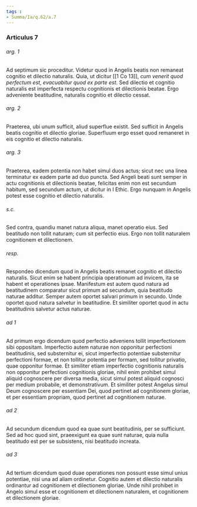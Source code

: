 ```yaml
---
tags : 
- Summa/Ia/q.62/a.7
---
```


### Articulus 7

###### arg. 1
Ad septimum sic proceditur. Videtur quod in Angelis beatis non remaneat cognitio et dilectio naturalis. Quia, ut dicitur [[1 Co 13]], *cum venerit quod perfectum est, evacuabitur quod ex parte est*. Sed dilectio et cognitio naturalis est imperfecta respectu cognitionis et dilectionis beatae. Ergo adveniente beatitudine, naturalis cognitio et dilectio cessat.

###### arg. 2
Praeterea, ubi unum sufficit, aliud superflue existit. Sed sufficit in Angelis beatis cognitio et dilectio gloriae. Superfluum ergo esset quod remaneret in eis cognitio et dilectio naturalis.

###### arg. 3
Praeterea, eadem potentia non habet simul duos actus; sicut nec una linea terminatur ex eadem parte ad duo puncta. Sed Angeli beati sunt semper in actu cognitionis et dilectionis beatae, felicitas enim non est secundum habitum, sed secundum actum, ut dicitur in I Ethic. Ergo nunquam in Angelis potest esse cognitio et dilectio naturalis.

###### s.c.
Sed contra, quandiu manet natura aliqua, manet operatio eius. Sed beatitudo non tollit naturam; cum sit perfectio eius. Ergo non tollit naturalem cognitionem et dilectionem.

###### resp.
Respondeo dicendum quod in Angelis beatis remanet cognitio et dilectio naturalis. Sicut enim se habent principia operationum ad invicem, ita se habent et operationes ipsae. Manifestum est autem quod natura ad beatitudinem comparatur sicut primum ad secundum, quia beatitudo naturae additur. Semper autem oportet salvari primum in secundo. Unde oportet quod natura salvetur in beatitudine. Et similiter oportet quod in actu beatitudinis salvetur actus naturae.

###### ad 1
Ad primum ergo dicendum quod perfectio adveniens tollit imperfectionem sibi oppositam. Imperfectio autem naturae non opponitur perfectioni beatitudinis, sed substernitur ei, sicut imperfectio potentiae substernitur perfectioni formae, et non tollitur potentia per formam, sed tollitur privatio, quae opponitur formae. Et similiter etiam imperfectio cognitionis naturalis non opponitur perfectioni cognitionis gloriae, nihil enim prohibet simul aliquid cognoscere per diversa media, sicut simul potest aliquid cognosci per medium probabile, et demonstrativum. Et similiter potest Angelus simul Deum cognoscere per essentiam Dei, quod pertinet ad cognitionem gloriae, et per essentiam propriam, quod pertinet ad cognitionem naturae.

###### ad 2
Ad secundum dicendum quod ea quae sunt beatitudinis, per se sufficiunt. Sed ad hoc quod sint, praeexigunt ea quae sunt naturae, quia nulla beatitudo est per se subsistens, nisi beatitudo increata.

###### ad 3
Ad tertium dicendum quod duae operationes non possunt esse simul unius potentiae, nisi una ad aliam ordinetur. Cognitio autem et dilectio naturalis ordinantur ad cognitionem et dilectionem gloriae. Unde nihil prohibet in Angelo simul esse et cognitionem et dilectionem naturalem, et cognitionem et dilectionem gloriae.

